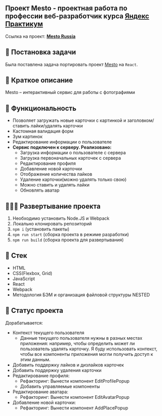 ## Проект Mesto - проектная работа по профессии веб-разработчик курса [Яндекс Практикум](https://praktikum.yandex.ru 'Яндекс Практикум')

Ссылка на проект: **[Mesto Russia](https://mesto-react-two.vercel.app/)**

## 📖 Постановка задачи

Была поставлена задача портировать проект [Mesto](https://github.com/alraskalov/mesto) на `React`.

## 📃 Краткое описание

Mesto – интерактивный сервис для работы с фотографиями

## 🧥 Функциональность

+ Позволяет загружать новые карточки с картинкой и заголовком/ставить лайки/удалять карточки
+ Кастомная валидация форм
+ Зум картинок
+ Редактирование информации о пользователе
+ **Сервис подключен к серверу. Реализовано:**
  + Загрузка информации о пользователе с сервера
  + Загрузка первоначальных карточек с сервера
  + Редактирование профиля
  + Добавление новой карточки
  + Отображение количества лайков
  + Удаление карточки(можно удалять только свою)
  + Можно ставить и удалять лайки
  + Обновлять аватар

## 👨🏻‍💻 Развертывание проекта

1. Необходимо установить Node.JS и Webpack
2. Локально клонировать репозиторий
3. `npm i` (установить пакеты)
4. `npm run start` (сборка проекта в режиме разработки)
5. `npm run build` (сборка проекта для развертывания)

## 🧰 Стек

- HTML
- CSS(Flexbox, Grid)
- JavaScript
- React
- Webpack
- Методология БЭМ и организация файловой структуры NESTED

## 🚩 Статус проекта

Дорабатывается:

+ Контекст текущего пользователя
  - Данные текущего пользователя нужны в разных местах приложения: например, чтобы определить может ли пользователь удалять карточку. Я буду использовать контекст, чтобы все компоненты приложения могли получить доступ к этим данным.
+ Добавить поддержку лайков и дизлайков карточек
+ Добавить поддержку удаления карточки
+ Редактирование профиля:
  - Рефакторинг: Вынести компонент EditProfilePopup
  - Добавить управляемые компоненты
+ Редактирование аватара:
  - Рефакторинг: Вынести компонент EditAvatarPopup
+ Добавление новой карточки:
  - Рефакторинг: Вынести компонент AddPlacePopup
